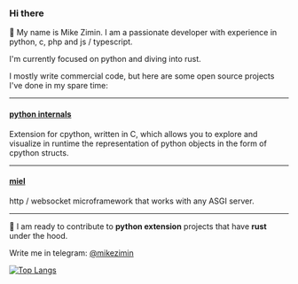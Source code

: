 ### Hi there

👋 My name is Mike Zimin.
I am a passionate developer with experience in python, с, php and js / typescript.

I'm currently focused on python and diving into rust.  

I mostly write commercial code, but here are some open source projects I've done in my spare time:

---

#### [python internals](https://github.com/mikeziminio/python-internals)
Extension for cpython, written in C, which allows you to explore and visualize in runtime the representation of python objects in the form of cpython structs.

---

#### [miel](https://github.com/mikeziminio/miel)
http / websocket microframework that works with any ASGI server.

---

👯 I am ready to contribute to **python extension** projects that have **rust** under the hood.

Write me in telegram: [@mikezimin](https://t.me/mikezimin)


[![Top Langs](https://github-readme-stats.vercel.app/api/top-langs/?username=mikeziminio&&langs_count=6)](https://github.com/anuraghazra/github-readme-stats)
